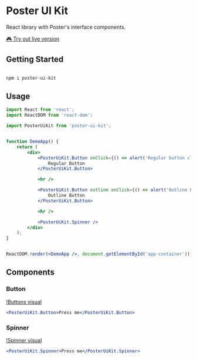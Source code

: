 # Poster UI Kit

React library with Poster's interface components. 

[🎮 Try out live version](https://codesandbox.io/s/j1qvxx0m5?fontsize=14) 



## Getting Started

```bash

npm i poster-ui-kit

```


## Usage

```jsx harmony
import React from 'react';
import ReactDOM from 'react-dom';

import PosterUiKit from 'poster-ui-kit';


function DemoApp() {
    return (
        <div>
            <PosterUiKit.Button onClick={() => alert('Regular button clicked')}>
                Regular Button
            </PosterUiKit.Button>

            <hr />

            <PosterUiKit.Button outline onClick={() => alert('Outline button have been clicked')}>
                Outline Button
            </PosterUiKit.Button>

            <hr />

            <PosterUiKit.Spinner />
        </div>
    );
}


ReactDOM.render(<DemoApp />, document.getElementById('app-container'));
```


## Components


### Button

[!Buttons visual](https://github.com/joinposter/poster-ui-kit/blob/master/example/img/buttons.png?raw=true)


```jsx harmony
<PosterUiKit.Button>Press me</PosterUiKit.Button>
```


### Spinner

[!Spinner visual](https://github.com/joinposter/poster-ui-kit/blob/master/example/img/spinner.png?raw=true)


```jsx harmony
<PosterUiKit.Spinner>Press me</PosterUiKit.Spinner>
```

